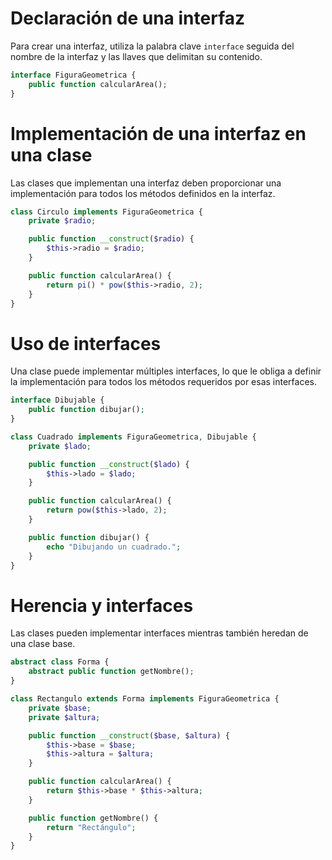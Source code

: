 # Declaración de una interfaz
   Para crear una interfaz, utiliza la palabra clave `interface` seguida del nombre de la interfaz y las llaves que delimitan su contenido.

   ```php
   interface FiguraGeometrica {
       public function calcularArea();
   }
   ```

# Implementación de una interfaz en una clase
   Las clases que implementan una interfaz deben proporcionar una implementación para todos los métodos definidos en la interfaz.

   ```php
   class Circulo implements FiguraGeometrica {
       private $radio;

       public function __construct($radio) {
           $this->radio = $radio;
       }

       public function calcularArea() {
           return pi() * pow($this->radio, 2);
       }
   }
   ```

# Uso de interfaces
   Una clase puede implementar múltiples interfaces, lo que le obliga a definir la implementación para todos los métodos requeridos por esas interfaces.

   ```php
   interface Dibujable {
       public function dibujar();
   }

   class Cuadrado implements FiguraGeometrica, Dibujable {
       private $lado;

       public function __construct($lado) {
           $this->lado = $lado;
       }

       public function calcularArea() {
           return pow($this->lado, 2);
       }

       public function dibujar() {
           echo "Dibujando un cuadrado.";
       }
   }
   ```

# Herencia y interfaces
   Las clases pueden implementar interfaces mientras también heredan de una clase base.

   ```php
   abstract class Forma {
       abstract public function getNombre();
   }

   class Rectangulo extends Forma implements FiguraGeometrica {
       private $base;
       private $altura;

       public function __construct($base, $altura) {
           $this->base = $base;
           $this->altura = $altura;
       }

       public function calcularArea() {
           return $this->base * $this->altura;
       }

       public function getNombre() {
           return "Rectángulo";
       }
   }
   ```
